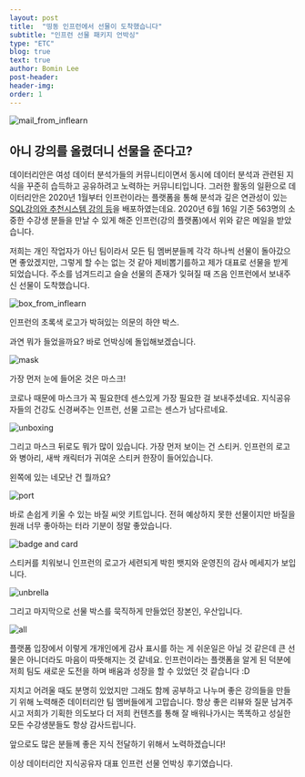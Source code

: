 ```yaml
---
layout: post
title:  "띵동 인프런에서 선물이 도착했습니다"
subtitle: "인프런 선물 패키지 언박싱"
type: "ETC"
blog: true
text: true
author: Bomin Lee
post-header: 
header-img: 
order: 1
---
```


![mail_from_inflearn](img/mail.png)

## 아니 강의를 올렸더니 선물을 준다고?
데이터리안은 여성 데이터 분석가들의 커뮤니티이면서 동시에 데이터 분석과 관련된 지식을 꾸준히 습득하고 공유하려고 노력하는 커뮤니티입니다.
그러한 활동의 일환으로 데이터리안은 2020년 1월부터 인프런이라는 플랫폼을 통해 분석과 깊은 연관성이 있는 [SQL강의와 추천시스템 강의 등](https://www.inflearn.com/instructors/42815/courses)을 배포하였는데요.
2020년 6월 16일 기준 563명의 소중한 수강생 분들을 만날 수 있게 해준 인프런(강의 플랫폼)에서 위와 같은 메일을 받았습니다.

저희는 개인 작업자가 아닌 팀이라서 모든 팀 멤버분들께 각각 하나씩 선물이 돌아갔으면 좋았겠지만, 그렇게 할 수는 없는 것 같아 제비뽑기를하고 제가 대표로 선물을 받게 되었습니다.
주소를 넘겨드리고 슬슬 선물의 존재가 잊혀질 때 즈음 인프런에서 보내주신 선물이 도착했습니다.

![box_from_inflearn](img/box.jpg)

인프런의 초록색 로고가 박혀있는 의문의 하얀 박스.

과연 뭐가 들었을까요? 바로 언박싱에 돌입해보겠습니다.

![mask](img/mask.jpg)

가장 먼저 눈에 들어온 것은 마스크!

코로나 때문에 마스크가 꼭 필요한데 센스있게 가장 필요한 걸 보내주셨네요. 지식공유자들의 건강도 신경써주는 인프런, 선물 고르는 센스가 남다르네요.

![unboxing](img/unboxing.jpg)

그리고 마스크 뒤로도 뭐가 많이 있습니다. 가장 먼저 보이는 건 스티커. 인프런의 로고와 병아리, 새싹 캐릭터가 귀여운 스티커 한장이 들어있습니다.

왼쪽에 있는 네모난 건 뭘까요?

![port](img/port.jpg)

바로 손쉽게 키울 수 있는 바질 씨앗 키트입니다. 전혀 예상하지 못한 선물이지만 바질을 원래 너무 좋아하는 터라 기분이 정말 좋았습니다.

![badge and card](img/badgencard.jpg)

스티커를 치워보니 인프런의 로고가 세련되게 박힌 뱃지와 운영진의 감사 메세지가 보입니다.

![unbrella](img/umbrella.jpg)

그리고 마지막으로 선물 박스를 묵직하게 만들었던 장본인, 우산입니다.

![all](img/all.jpg)

플랫폼 입장에서 이렇게 개개인에게 감사 표시를 하는 게 쉬운일은 아닐 것 같은데 큰 선물은 아니더라도 마음이 따뜻해지는 것 같네요. 인프런이라는 플랫폼을 알게 된 덕분에 저희 팀도 새로운 도전을 하며 배움과 성장을 할 수 있었던 것 같습니다 :D 

지치고 어려울 때도 분명히 있었지만 그래도 함께 공부하고 나누며 좋은 강의들을 만들기 위해 노력해준 데이터리안 팀 멤버들에게 고맙습니다. 항상 좋은 리뷰와 질문 남겨주시고 저희가 기획한 의도보다 더 저희 컨텐츠를 통해 잘 배워나가시는 똑똑하고 성실한 모든 수강생분들도 항상 감사드립니다.

앞으로도 많은 분들께 좋은 지식 전달하기 위해서 노력하겠습니다!

이상 데이터리안 지식공유자 대표 인프런 선물 언박싱 후기였습니다.